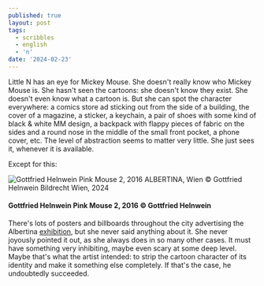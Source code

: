 ```yaml
---
published: true
layout: post
tags:
  - scribbles
  - english
  - 'n'
date: '2024-02-23'
---
```

Little N has an eye for Mickey Mouse. She doesn't really know who Mickey Mouse is. She hasn't seen the cartoons: she doesn't know they exist. She doesn't even know what a cartoon is. But she can spot the character everywhere: a comics store ad sticking out from the side of a building, the cover of a magazine, a sticker, a keychain, a pair of shoes with some kind of black & white MM design, a backpack with flappy pieces of fabric on the sides and a round nose in the middle of the small front pocket, a phone cover, etc. The level of abstraction seems to matter very little. She just sees it, whenever it is available. 


Except for this: 


![Gottfried Helnwein  Pink Mouse 2, 2016  ALBERTINA, Wien © Gottfried Helnwein  Bildrecht Wien, 2024](https://lh3.googleusercontent.com/pw/ABLVV84A3xZLapnMgU8-7k2JTiOgXSkK_lANhGMuV0EhM5qu4aptIER2MnbO9Q-hIGUQa2yGZZZUCgN48a3hnfiN--MFY6Ig6cmln-goq33nTXoQF9pDDrBdwoBxUTExLQlzl9uuapDX5N0qBpwoPj3GXxmYcwTfYVLbfnd6bUg8-3OXUgj9Ss8DzCQRVa7wpianVr9LPVl3JwdZFy_1fn_o20HNx-fSUPWOTgWDnU1p9BsBI1oiVRRQ-9KgWzEF0HEZDXDiAXP8knVmd1yyjZ9wVhSxN0JYjfjZRpjz7sHIr1lqquq_LB_4S2n_u8Q6QpQQq8V1KZcVI3EzF5Wafq78J9wGm3ldSKJriunLVlv3uOy1SgMJCLuNfFOAvKX0YACG0xl7i7tRUsHImXj--XynqC_BnCij9W0b4geQEvUgWN-s6yfOu7t7QCTMgsYOgEQyJT_JQJWTLIWS964Em7etgqG8DEISySt_3UJivKt5OzGxFYcelKYAQfKwD-cAGPg4p7UGfXctKnZ7ysC6pMCUatpWzmPqv5FLFvb2GeGKleQYaJd5NxQgPesMUpCr4nHZcnvDMUK0eAXHIOc_C6rmvcmO2vFWd_4pVSTRsQbXoXqbr_hPeeXSbLh9ONeKceLyfqjt4V5pGT-ylm7Yu2IlqHZt69kfesztWH3iHFaWq-XQr9X-UfZzM8JceqSCaPq_Fgsa8q25TAntq2jOVB3VxOsFIsj5a-Gc2a6o2fmziUSWDEpIC0Cjb90op8azTjXNCXdkM6vwDhGN9nUWGXiPJ5RkSWofIjFdLWIaVNl8NK25sNe6QW6ctG8n4e8iloQeAnl0p_fMt7jFpGioUS9fjrhbPfuAT5i4wiy2ADvePwHp4b_SRWxczVnZV5psDqhdnjgJ_AM6QURjTyUCtpBAGEAvekxg=w1200-h803-s-no-gm?authuser=0)



#### Gottfried Helnwein Pink Mouse 2, 2016 © Gottfried Helnwein 

There's lots of posters and billboards throughout the city advertising the Albertina [exhibition](https://www.albertina.at/en/exhibitions/gottfried-helnwein-23/), but she never said anything about it. She never joyously pointed it out, as she always does in so many other cases. It must have something very inhibiting, maybe even scary at some deep level. Maybe that's what the artist intended: to strip the cartoon character of its identity and make it something else completely. If that's the case, he undoubtedly succeeded.
